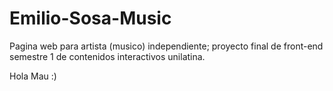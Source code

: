 # Emilio-Sosa-Music
Pagina web para artista (musico) independiente; proyecto final de front-end semestre 1 de contenidos interactivos unilatina. 

Hola Mau :)
